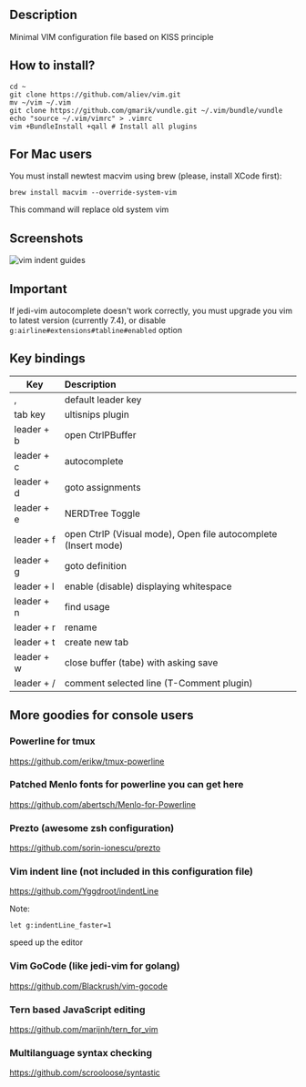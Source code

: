 ## Description

Minimal VIM configuration file based on KISS principle

## How to install?

```
cd ~
git clone https://github.com/aliev/vim.git
mv ~/vim ~/.vim
git clone https://github.com/gmarik/vundle.git ~/.vim/bundle/vundle
echo "source ~/.vim/vimrc" > .vimrc
vim +BundleInstall +qall # Install all plugins
```

## For Mac users

You must install newtest macvim using brew (please, install XCode first):

```
brew install macvim --override-system-vim
```

This command will replace old system vim

## Screenshots

![vim indent guides](https://raw.github.com/aliev/vim/master/vim.png "Vim with indent guides and trailing characters")

## Important

If jedi-vim autocomplete doesn't work correctly, you must upgrade you vim to latest version (currently 7.4), or disable ```g:airline#extensions#tabline#enabled``` option

## Key bindings

| Key        | Description
| ---------- |:---------------------------------------------------------------
| ,          | default leader key
| tab key    | ultisnips plugin
| leader + b | open CtrlPBuffer
| leader + c | autocomplete
| leader + d | goto assignments
| leader + e | NERDTree Toggle
| leader + f | open CtrlP (Visual mode), Open file autocomplete (Insert mode)
| leader + g | goto definition
| leader + l | enable (disable) displaying whitespace
| leader + n | find usage
| leader + r | rename
| leader + t | create new tab
| leader + w | close buffer (tabe) with asking save
| leader + / | comment selected line (T-Comment plugin)

## More goodies for console users

### Powerline for tmux

https://github.com/erikw/tmux-powerline

### Patched Menlo fonts for powerline you can get here

https://github.com/abertsch/Menlo-for-Powerline

### Prezto (awesome zsh configuration)

https://github.com/sorin-ionescu/prezto

### Vim indent line (not included in this configuration file)

https://github.com/Yggdroot/indentLine

Note:

```
let g:indentLine_faster=1
```

speed up the editor

### Vim GoCode (like jedi-vim for golang)

https://github.com/Blackrush/vim-gocode

### Tern based JavaScript editing

https://github.com/marijnh/tern_for_vim

### Multilanguage syntax checking

https://github.com/scrooloose/syntastic
